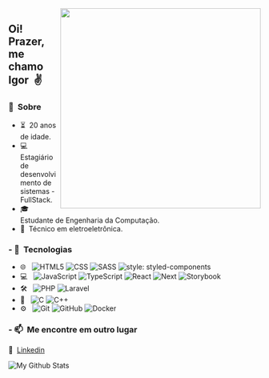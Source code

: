 <img src="https://raw.githubusercontent.com/MicaelliMedeiros/micaellimedeiros/master/image/computer-illustration.png" min-width="400px" max-width="400px" width="400px" align="right">

## Oi! Prazer, me chamo Igor &nbsp;✌

### 🧔&nbsp; Sobre

- ⏳&nbsp; 20 anos de idade.
- 💻&nbsp; Estagiário de desenvolvimento de sistemas - FullStack.
- 🎓&nbsp; Estudante de Engenharia da Computação.
- 🔌&nbsp; Técnico em eletroeletrônica.

### - 🧠&nbsp; Tecnologias

- 🌐 &nbsp;
  ![HTML5](https://img.shields.io/badge/-HTML5-333333?style=flat&logo=HTML5)
  ![CSS](https://img.shields.io/badge/-CSS-333333?style=flat&logo=CSS3&logoColor=1572B6)
  ![SASS](https://img.shields.io/badge/-SASS-333333?style=flat&logo=SASS&logoColor=hotpink)
  ![style: styled-components](https://img.shields.io/badge/%F0%9F%92%85%20styled--components-333333?style=flat&logo=styled--components)
- 💻 &nbsp;
  ![JavaScript](https://img.shields.io/badge/-JavaScript-333333?style=flat&logo=javascript)
  ![TypeScript](https://img.shields.io/badge/-TypeScript-333333?&style=flat&logo=typescript)
  ![React](https://img.shields.io/badge/-React-333333?style=flat&logo=React)
  ![Next](https://img.shields.io/badge/-Nextjs-333333?style=flat&logo=next.js)
  ![Storybook](https://img.shields.io/badge/-Storybook-333333?&style=flat&logo=Storybook)
- 🛠 &nbsp;
  ![PHP](https://img.shields.io/badge/-php-333333?style=flat&logo=php)
  ![Laravel](https://img.shields.io/badge/-laravel-333333?style=flat&logo=laravel)
- 🤖 &nbsp;
  ![C](https://img.shields.io/badge/c-333333?&style=flat&logo=c)
  ![C++](https://img.shields.io/badge/C++-333333?style=flat&logo=c%2B%2B)
- ⚙️ &nbsp;
  ![Git](https://img.shields.io/badge/-Git-333333?style=flat&logo=git)
  ![GitHub](https://img.shields.io/badge/-GitHub-333333?style=flat&logo=github)
  ![Docker](https://img.shields.io/badge/-docker-333333?style=flat&logo=docker)

### - 📫&nbsp; Me encontre em outro lugar

💼&nbsp; [Linkedin](https://www.linkedin.com/in/igor-targino/)

<img align="center" src="https://github-readme-stats.vercel.app/api/top-langs/?username=IgorTargino&layout=compact&theme=radical" alt="My Github Stats">
